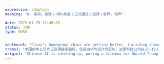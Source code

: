 ```yaml
---
expression: adoption
meaning: "n. 采用，接受；<英>推选；正式通过；选择；收养，领养"

date: 2025-01-25 12:49:26
status: 了解
type: WORD


sentence1: "China’s homegrown chips are getting better, including those designed by Huawei, a technology firm that a generation ago achieved widespread adoption of its telecoms equipment with a cheap-and-cheerful approach."
trans1: "中国的本土芯片正变得越来越好，包括由华为设计的芯片，这家科技公司在上一代人之前以物美价廉的方式实现了其电信设备的广泛采用。"
origin1: "Chinese AI is catching up, posing a dilemma for Donald Trump.md"
---
```

